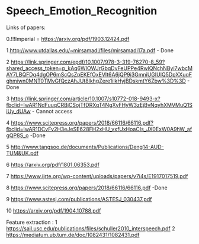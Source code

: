 # Speech_Emotion_Recognition

Links of papers:

0.!!!Imperial = https://arxiv.org/pdf/1903.12424.pdf 

1.http://www.utdallas.edu/~mirsamadi/files/mirsamadi17a.pdf - Done

2 https://link.springer.com/epdf/10.1007/978-3-319-76270-8_59?shared_access_token=p_kAq6WIOWJrGbqDvFeUPPe4RwlQNchNByi7wbcMAY7LBQFDq4dgOP6mScQsZpEKEfOxEVlt6A6jQP9i3GmniUGIUIQ5DpXXuqFghmiwn0MNT0TMvGfQczAhJUt8lkhgZere1ilkHyjBDskmtY6Zbw%3D%3D - Done

3 https://link.springer.com/article/10.1007/s10772-018-9493-x?fbclid=IwAR1NdFuuqCRBjCSojTfDRXqT4NgXyFHyW3zEjBvNqyhXMVMuQ1SiUy_dUAw - Cannot access

4 https://www.scitepress.org/papers/2018/66116/66116.pdf?fbclid=IwAR1DCvFv2H3eJeSE628FH2xHU_vxfUxHoaCIs_JX0ExW0A9hW_afgQP8S_o -Done

5 http://www.tangsoo.de/documents/Publications/Deng14-AUD-TUM&UK.pdf

6 https://arxiv.org/pdf/1801.06353.pdf

7 https://www.ijrte.org/wp-content/uploads/papers/v7i4s/E1917017519.pdf

8 https://www.scitepress.org/papers/2018/66116/66116.pdf -Done

9 https://www.astesj.com/publications/ASTESJ_030437.pdf

10 https://arxiv.org/pdf/1904.10788.pdf


Feature extraction :
1 https://sail.usc.edu/publications/files/schuller2010_interspeech.pdf
2 https://mediatum.ub.tum.de/doc/1082431/1082431.pdf
